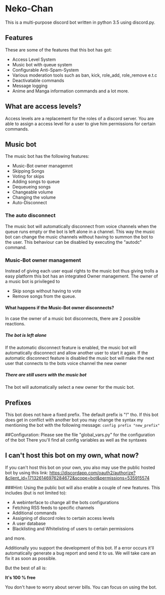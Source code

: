 # Neko-Chan
This is a multi-purpose discord bot written in python 3.5 using discord.py.

## Features
These are some of the features that this bot has got:
 - Access Level System
 - Music bot with queue system
 - Configurable Anti-Spam-System
 - Various moderation tools such as ban, kick, role_add, role_remove e.t.c
 - Deactivatable commands
 - Message logging
 - Anime and Manga information commands
and a lot more.

## What are access levels?
Access levels are a replacement for the roles of a discord server. You are able to assign a access level for a user to give him permissions for certain commands.

## Music bot
The music bot has the following features:
 - Music-Bot owner managemnt
 - Skipping Songs
 - Voting for skips
 - Adding songs to queue
 - Dequeueing songs
 - Changeable volume
 - Changing the volume
 - Auto-Disconnect

### The auto disconnect
The music bot will automatically disconnect from voice channels when the queue runs empty or the bot is left alone in a channel. This way the music bot can change the music channels without having to summon the bot to the user.
This behaviour can be disabled by executing the "autodc" command.

### Music-Bot owner management
Instead of giving each user equal rights to the music bot thus giving trolls a easy platform this bot has an integrated Owner management.
The owner of a music bot is privileged to
 - Skip songs without having to vote
 - Remove songs from the queue.

#### What happens if the Music-Bot owner disconnects?
In case the owner of a music bot disconnects, there are 2 possible reactions.

##### The bot is left alone
If the automatic disconnect feature is enabled, the music bot will automatically disconnect and allow another user to start it again.
If the automatic disconnect feature is disabled the music bot will make the next user that connects to the bots voice channel the new owner

##### There are still users with the music bot
The bot will automatically select a new owner for the music bot.

## Prefixes
This bot does not have a fixed prefix.
The default prefix is "!" tho. If this bot does get in conflict with another bot you may change the syntax my mentioning the bot with the following message:
```config prefix "new_prefix"```


##Configuration:
Please see the file "global_vars.py" for the configuration of the bot
There you'll find all config variables as well as the syntaxes

## I can't host this bot on my own, what now?
If you can't host this bot on your own, you also may use the public hosted bot by using this link:
https://discordapp.com/oauth2/authorize?&client_id=171326146976284672&scope=bot&permissions=535915574

###Hint:
Using the public bot will also enable a couple of new features.
This includes (but is not limited to):
 - A webinterface to change all the bots configurations
 - Fetching RSS feeds to specific channels
 - Additional commands
 - Assigning of discord roles to certain access levels
 - A user database
 - Blacklisting and Whitelisting of users to certain permissions

and more.

Additionally you support the development of this bot. If a error occurs it'll automatically generate a bug report and send it to us. We will take care an fix it as soon as possible.

But the best of all is:

**__It's 100 % free__**

You don't have to worry about server bills. You can focus on using the bot.
